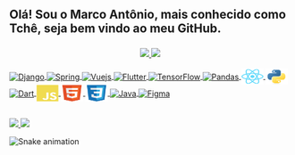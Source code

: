 ## Olá! Sou o Marco Antônio, mais conhecido como Tchê, seja bem vindo ao meu GitHub.    
###

<div align="center" style="display: inline_block">
  <a href="https://github.com/Tchez">
  <img height="150em" src="https://github-readme-stats.vercel.app/api?username=Tchez&show_icons=true&theme=dracula&include_all_commits=true&count_private=true"/>
  <img height="150em" src="https://github-readme-stats.vercel.app/api/top-langs/?username=Tchez&layout=compact&langs_count=7&theme=dracula"/>
</div>
  
<div style="display: inline_block"><br>
  <a href="https://github.com/Tchez/Alura_Python/tree/main/Django">
    <img align="center" alt="Django" height="30" width="40" src="https://cdn.jsdelivr.net/gh/devicons/devicon/icons/django/django-plain.svg" />   
  </a>          
  <a href="https://github.com/Tchez/algamoney-api">
    <img align="center" alt="Spring" height="30" width="40" src="https://cdn.jsdelivr.net/gh/devicons/devicon/icons/spring/spring-original.svg" />          
  </a>
  <a href="https://github.com/Tchez/Vuejs">
    <img align="center" alt="Vuejs" height="30" width="40" src="https://cdn.jsdelivr.net/gh/devicons/devicon/icons/vuejs/vuejs-original.svg" />
  </a>
  <a href="https://www.linkedin.com/feed/update/urn:li:activity:7053102114578808832/">
    <img align="center" alt="Flutter" height="30" width="40" src="https://cdn.jsdelivr.net/gh/devicons/devicon/icons/flutter/flutter-original.svg" />
  </a>           
  <a href="#">
    <img align="center" alt="TensorFlow" height="30" width="40" src="https://cdn.jsdelivr.net/gh/devicons/devicon/icons/tensorflow/tensorflow-original.svg" />
  </a>  
  <a href="https://colab.research.google.com/drive/192G9Y--M3lJlGIlbgjpvMP5hTxIGSy3e?usp=sharing">
    <img align="center" alt="Pandas" height="30" width="40" src="https://cdn.jsdelivr.net/gh/devicons/devicon/icons/pandas/pandas-original-wordmark.svg" />
  </a>    
  <a href="https://github.com/Tchez/React_alura">
    <img align="center" alt="React" height="30" width="40" src="https://raw.githubusercontent.com/devicons/devicon/master/icons/react/react-original.svg" />
  </a>
  <a href="https://github.com/Tchez/Conjuntos">
    <img align="center" alt="Python" height="30" width="40" src="https://raw.githubusercontent.com/devicons/devicon/master/icons/python/python-original.svg" />
  </a>
  <a href="https://www.linkedin.com/feed/update/urn:li:activity:7052002361757642752/?updateEntityUrn=urn%3Ali%3Afs_updateV2%3A%28urn%3Ali%3Aactivity%3A7052002361757642752%2CFEED_DETAIL%2CEMPTY%2CDEFAULT%2Cfalse%29">
    <img align="center" alt="Dart" height="30" width="40" src="https://cdn.jsdelivr.net/gh/devicons/devicon/icons/dart/dart-original.svg" />
  </a>  
  <a href="https://github.com/Tchez/IDW-JS">
    <img align="center" alt="Js" height="30" width="40" src="https://raw.githubusercontent.com/devicons/devicon/master/icons/javascript/javascript-plain.svg" />
  </a>
  <a href="https://github.com/Tchez/Rocketseat/">
    <img align="center" alt="HTML" height="30" width="40" src="https://raw.githubusercontent.com/devicons/devicon/master/icons/html5/html5-original.svg" />
  </a>
  <a href="https://Tchez.github.io/Rocketseat/">
    <img align="center" alt="CSS" height="30" width="40" src="https://raw.githubusercontent.com/devicons/devicon/master/icons/css3/css3-original.svg" />
  </a>  
  <a href="https://github.com/Tchez/Java-POO">
    <img align="center" alt="Java" height="30" width="40" src="https://cdn.jsdelivr.net/gh/devicons/devicon/icons/java/java-original.svg" />
  </a>
  <a href="https://www.figma.com/proto/1B06men3m0qN8Mr6Wqu7GT/Manual-do-Adulto?node-id=305-83&starting-point-node-id=305%3A83">
    <img align="center" alt="Figma" height="30" width="40" src="https://cdn.jsdelivr.net/gh/devicons/devicon/icons/figma/figma-original.svg" />
  </a>
</div>
  
##
  
<div> 
  <a href="https://www.linkedin.com/in/tchez" target="_blank">
    <img src="https://img.shields.io/badge/-LinkedIn-%230077B5?style=for-the-badge&logo=linkedin&logoColor=white" target="_blank">
  </a> 
  <a href = "mailto:marcomartins06@rede.ulbra.br">
    <img src="https://img.shields.io/badge/-Gmail-%23333?style=for-the-badge&logo=gmail&logoColor=white" target="_blank">
  </a> 
  
  ![Snake animation](https://github.com/Tchez/Tchez/blob/output/github-contribution-grid-snake.svg)
</div>
